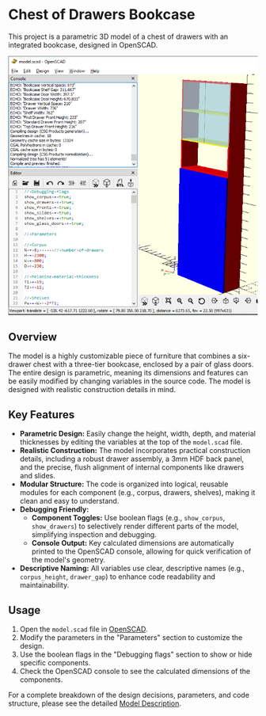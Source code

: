 # Chest of Drawers Bookcase

This project is a parametric 3D model of a chest of drawers with an integrated bookcase, designed in OpenSCAD.

![Chest of Drawers Bookcase](artifacts/chest-of-drawers-bookcase-openscad.png)

## Overview

The model is a highly customizable piece of furniture that combines a six-drawer chest with a three-tier bookcase, enclosed by a pair of glass doors. The entire design is parametric, meaning its dimensions and features can be easily modified by changing variables in the source code. The model is designed with realistic construction details in mind.

## Key Features

*   **Parametric Design:** Easily change the height, width, depth, and material thicknesses by editing the variables at the top of the `model.scad` file.
*   **Realistic Construction:** The model incorporates practical construction details, including a robust drawer assembly, a 3mm HDF back panel, and the precise, flush alignment of internal components like drawers and slides.
*   **Modular Structure:** The code is organized into logical, reusable modules for each component (e.g., corpus, drawers, shelves), making it clean and easy to understand.
*   **Debugging Friendly:**
    *   **Component Toggles:** Use boolean flags (e.g., `show_corpus`, `show_drawers`) to selectively render different parts of the model, simplifying inspection and debugging.
    *   **Console Output:** Key calculated dimensions are automatically printed to the OpenSCAD console, allowing for quick verification of the model's geometry.
*   **Descriptive Naming:** All variables use clear, descriptive names (e.g., `corpus_height`, `drawer_gap`) to enhance code readability and maintainability.

## Usage

1.  Open the `model.scad` file in [OpenSCAD](https://openscad.org/).
2.  Modify the parameters in the "Parameters" section to customize the design.
3.  Use the boolean flags in the "Debugging flags" section to show or hide specific components.
4.  Check the OpenSCAD console to see the calculated dimensions of the components.

For a complete breakdown of the design decisions, parameters, and code structure, please see the detailed [Model Description](prompt/model-v2.md).

